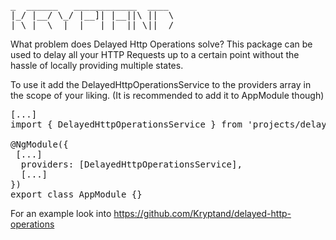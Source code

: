 <pre>
_  ______   ____________  ____ 
|_/ |__/ \_/ |__]| |__||\ ||  \
| \_|  \  |  |   | |  || \||__/
</pre>
What problem does Delayed Http Operations solve?
This package can be used to delay all your HTTP Requests up to a certain point without the hassle of locally providing multiple states.

To use it add the DelayedHttpOperationsService to the providers array in the scope of your liking. 
(It is recommended to add it to AppModule though)

<pre>
[...]
import { DelayedHttpOperationsService } from 'projects/delayed-http-operations/src/lib/services/delayed-http-operations.service';

@NgModule({
 [...]
  providers: [DelayedHttpOperationsService],
  [...]
})
export class AppModule {}
</pre>

For an example look into https://github.com/Kryptand/delayed-http-operations


